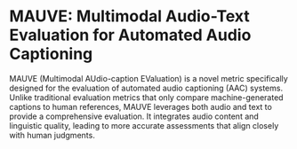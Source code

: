 # MAUVE: Multimodal Audio-Text Evaluation for Automated Audio Captioning

MAUVE (Multimodal AUdio-caption EValuation) is a novel metric specifically designed for the evaluation of automated audio captioning (AAC) systems. Unlike traditional evaluation metrics that only compare machine-generated captions to human references, MAUVE leverages both audio and text to provide a comprehensive evaluation. It integrates audio content and linguistic quality, leading to more accurate assessments that align closely with human judgments.
